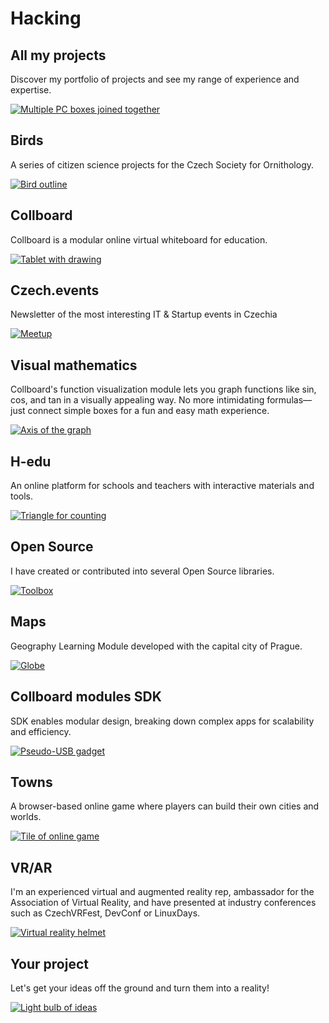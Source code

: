 # Hacking

<!-- Note: In this file there are all URLs which will be converted into the hacking cases components -->
<!-- TODO: Rename all outline.svg to original names -->

## All my projects

Discover my portfolio of projects and see my range of experience and expertise.

[![Multiple PC boxes joined together](/public/projects/AllMyProjects/Pavol_Hejn_modular_gadget_as_a_coloring_book_black_and_white_il_05f61e28-a9e6-41e5-9105-0708c5294006.svg)](https://pavolhejny.com/documents/projects.html)

## Birds

<!-- [🛰] Tags: `Maps` -->

A series of citizen science projects for the Czech Society for Ornithology.

<!--
TODO: More about
Feeders
-->

[![Bird outline](/public/projects/Birds/outline.svg)](#)

## Collboard

Collboard is a modular online virtual whiteboard for education.

<!--
Collboard is an online virtual whiteboard that offers simplicity, creativity, and closeness to content. It's built with customization in mind, giving teachers the flexibility to build their own teaching paths. Collboard is also modular, allowing for various subjects and use cases to be combined. It's available on all devices and can be used for all forms of online collaboration, including education and beyond.
-->

<!-- [🛰] Tags: `Real time app` -->

[![Tablet with drawing](/public/projects/Collboard/outline.svg)](#)

## Czech.events

Newsletter of the most interesting IT & Startup events in Czechia

[![Meetup](/public/projects/CzechEvents/Pavol_Hejny_Coloring_book_black_and_white_illustration_outline__f429b7c9-7d63-4df8-9f95-07158107df10.svg)](https://czech.events/)

## Visual mathematics

Collboard's function visualization module lets you graph functions like sin, cos, and tan in a visually appealing way. No more intimidating formulas—just connect simple boxes for a fun and easy math experience.

<!--TODO: create study cases of topics I worked on, graphs, fractals,...-->

[![Axis of the graph](/public/projects/VisualMathematics/graph-plot.svg)](https://github.com/collboard/function-builder)

## H-edu

An online platform for schools and teachers with interactive materials and tools.

[![Triangle for counting](/public/projects/Hedu/outline.svg)](https://www.h-edu.cz/)

## Open Source

I have created or contributed into several Open Source libraries.

[![Toolbox](/public/projects/OpenSource/Pavol_Hejny_coloring_book_black_and_white_illustration_outline__b8c24f85-9ee6-4d9e-96d7-fe550fe78b9b.svg)](https://github.com/hejny?tab=repositories)

## Maps

Geography Learning Module developed with the capital city of Prague.

[![Globe](/public/projects/Maps/europe.svg)](https://github.com/collboard/map)

## Collboard modules SDK

SDK enables modular design, breaking down complex apps for scalability and efficiency.

[![Pseudo-USB gadget](/public/projects/CollboardModulesSdk/placeholder.svg)](https://github.com/collboard/modules-sdk)

## Towns

A browser-based online game where players can build their own cities and worlds.

<!-- [🛰] Tags: `WebGL` -->

[![Tile of online game](/public/projects/Towns/Pavol_Hejn_isometric_game_as_a_coloring_book_black_and_white_il_b1cde821-101c-4d3f-ad5b-1f345d4009c5.svg)](https://towns.cz/)

## VR/AR

I'm an experienced virtual and augmented reality rep, ambassador for the Association of Virtual Reality, and have presented at industry conferences such as CzechVRFest, DevConf or LinuxDays.

[![Virtual reality helmet](/public/projects/VrAr/Pavol_Hejn_coloring_book_black_and_white_illustration_outline_o_850cbc2d-9088-4113-bdbc-8fbf566e170c.svg)](https://pavolhejny.com/documents/projects.html#-vr-paint)

## Your project

Let's get your ideas off the ground and turn them into a reality!

[![Light bulb of ideas](/public/projects/YourProject/Pavol_Hejn_Coloring_book_black_and_white_illustration_outline_o_fbf45e15-a73d-474c-8d08-98188a1010ef.svg)](https://pavolhejny.com/documents/projects.html)

<!--
TODO:
## All my talks


-->

<!--
TODO: Maybe add SigmaStamp project/hacking

-->
